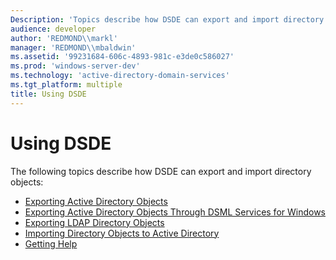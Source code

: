 ```yaml
---
Description: 'Topics describe how DSDE can export and import directory objects.'
audience: developer
author: 'REDMOND\\markl'
manager: 'REDMOND\\mbaldwin'
ms.assetid: '99231684-606c-4893-981c-e3de0c586027'
ms.prod: 'windows-server-dev'
ms.technology: 'active-directory-domain-services'
ms.tgt_platform: multiple
title: Using DSDE
---
```


# Using DSDE

The following topics describe how DSDE can export and import directory objects:

-   [Exporting Active Directory Objects](exporting-active-directory-objects.md)
-   [Exporting Active Directory Objects Through DSML Services for Windows](exporting-active-directory-objects-through-dsml-services-for-windows.md)
-   [Exporting LDAP Directory Objects](exporting-ldap-directory-objects.md)
-   [Importing Directory Objects to Active Directory](importing-directory-objects-to-active-directory.md)
-   [Getting Help](getting-help.md)

 

 



